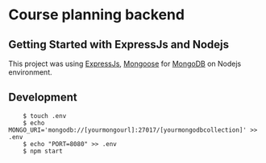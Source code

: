 # Course planning backend

## Getting Started with ExpressJs and Nodejs

This project was using [ExpressJs](http://expressjs.com/), [Mongoose](https://mongoosejs.com/) for [MongoDB](https://www.mongodb.com/) on Nodejs environment.

## Development

````shell
    $ touch .env
    $ echo MONGO_URI='mongodb://[yourmongourl]:27017/[yourmongodbcollection]' >> .env
    $ echo "PORT=8080" >> .env
    $ npm start
````
